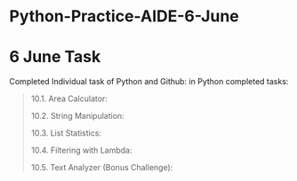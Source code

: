# Python-Practice-AIDE-6-June

# 6 June Task

Completed Individual task of Python and Github:
in Python completed tasks:
>10.1. Area Calculator:
>
>10.2. String Manipulation:
>
>10.3. List Statistics:
>
>10.4. Filtering with Lambda:
>
>10.5. Text Analyzer (Bonus Challenge):
